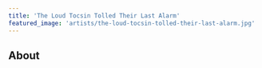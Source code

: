 ```yaml
---
title: 'The Loud Tocsin Tolled Their Last Alarm'
featured_image: 'artists/the-loud-tocsin-tolled-their-last-alarm.jpg'
---
```


## About


